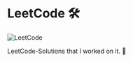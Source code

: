 # LeetCode 🛠 

![LeetCode](https://leetcode.com/static/images/LeetCode_Sharing.png)

LeetCode-Solutions that I worked on it. 🚀
